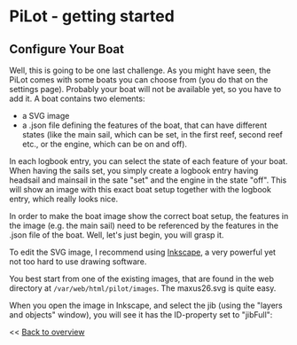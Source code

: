 # PiLot - getting started
## Configure Your Boat

Well, this is going to be one last challenge. As you might have seen, the PiLot comes with some boats you can choose from (you do that on the settings page). Probably your boat will not be available yet, so you have to add it. A boat contains two elements:
- a SVG image
- a .json file defining the features of the boat, that can have different states (like the main sail, which can be set, in the first reef, second reef etc., or the engine, which can be on and off).

In each logbook entry, you can select the state of each feature of your boat. When having the sails set, you simply create a logbook entry having headsail and mainsail in the sate "set" and the engine in the state "off". This will show an image with this exact boat setup together with the logbook entry, which really looks nice.

In order to make the boat image show the correct boat setup, the features in the image (e.g. the main sail) need to be referenced by the features in the .json file of the boat. Well, let's just begin, you will grasp it.

To edit the SVG image, I recommend using [Inkscape](https://inkscape.org/), a very powerful yet not too hard to use drawing software.

You best start from one of the existing images, that are found in the web directory at `/var/web/html/pilot/images`. The maxus26.svg is quite easy.

When you open the image in Inkscape, and select the jib (using the "layers and objects" window), you will see it has the ID-property set to "jibFull":



<< [Back to overview](user.md)
